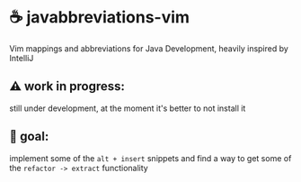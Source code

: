 # :coffee: javabbreviations-vim
Vim mappings and abbreviations for Java Development, heavily inspired by IntelliJ 


## :warning: work in progress:
still under development, at the moment it's better to not install it


## :dart: goal:
implement some of the `alt + insert` snippets and find a way to get some of the `refactor -> extract` functionality
